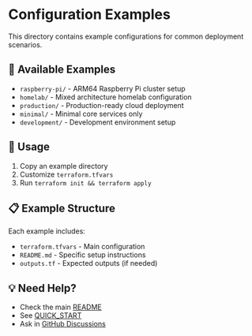 # Configuration Examples

This directory contains example configurations for common deployment scenarios.

## 📁 Available Examples

- `raspberry-pi/` - ARM64 Raspberry Pi cluster setup
- `homelab/` - Mixed architecture homelab configuration
- `production/` - Production-ready cloud deployment
- `minimal/` - Minimal core services only
- `development/` - Development environment setup

## 🚀 Usage

1. Copy an example directory
2. Customize `terraform.tfvars`
3. Run `terraform init && terraform apply`

## 📋 Example Structure

Each example includes:
- `terraform.tfvars` - Main configuration
- `README.md` - Specific setup instructions
- `outputs.tf` - Expected outputs (if needed)

## 💡 Need Help?

- Check the main [README](../README.md)
- See [QUICK_START](../QUICK_START.md)
- Ask in [GitHub Discussions](https://github.com/gannino/tf-kube-any-compute/issues)

